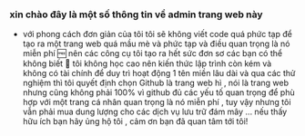 ### xin chào đây là một số thông tin về admin trang web này

  - với phong cách đơn giản của tôi tôi sẽ không viết code quá phức tạp để tạo ra một trang web quá mầu mè và phức tạp và điều quan trọng là nó miễn phí 🆓 nên các công cụ tôi tạo ra hết sức đơn sơ các bạn có thể không biết 🤷 tôi không học cao nên kiến thức lập trình còn kém và không có tài chính để duy trì hoạt động 1 tên miền lâu dài và qua các thử nghiệm thì tôi quyết định chọn Github là trang web hì , nói là trang web nhưng cũng không phải 100% vì github đủ các yếu tố quan trọng để phù hợp với một trang cá nhân quan trọng là nó miễn phí , tuy vậy nhưng tôi vẫn phải mua dung lượng cho các dịch vụ lưu trữ đám mây ... nếu thấy hữu ích bạn hãy ủng hộ tôi , cảm ơn bạn đã quan tâm tới tôi!
